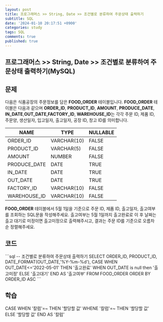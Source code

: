 ```yaml
---
layout: post
title: 프로그래머스 >> String, Date >> 조건별로 분류하여 주문상태 출력하기
subtitle: SQL
date: '2024-01-10 20:17:51 +0900'
categories: study
tags: SQL
comments: true
published: true
---
```

## 프로그래머스 >> String, Date >> 조건별로 분류하여 주문상태 출력하기(MySQL)

<h2>문제</h2>
다음은 식품공장의 주문정보를 담은 <b>FOOD_ORDER</b> 테이블입니다. <b>FOOD_ORDER</b> 테이블은 다음과 같으며 <b>ORDER_ID</b>, <b>PRODUCT_ID</b>, <b>AMOUNT</b>, <b>PRODUCE_DATE</b>, <b>IN_DATE</b>,<b>OUT_DATE,FACTORY_ID</b>, <b>WAREHOUSE_ID</b>는 각각 주문 ID, 제품 ID, 주문양, 생산일자, 입고일자, 출고일자, 공장 ID, 창고 ID를 의미합니다.<br>
<table>
    <thead>
        <th>NAME</th>
        <th>TYPE</th>
        <th>NULLABLE</th>
    </thead>
    <tbody>
        <tr>
            <td>ORDER_ID</td>
            <td>VARCHAR(10)</td>
            <td>FALSE</td>
        </tr>
        <tr>
            <td>PRODUCT_ID</td>
            <td>VARCHAR(5)</td>
            <td>FALSE</td>
        </tr>
        <tr>
            <td>AMOUNT</td>
            <td>NUMBER</td>
            <td>FALSE</td>
        </tr>
        <tr>
            <td>PRODUCE_DATE</td>
            <td>DATE</td>
            <td>TRUE</td>
        </tr>
        <tr>
            <td>IN_DATE</td>
            <td>DATE</td>
            <td>TRUE</td>
        </tr>
        <tr>
            <td>OUT_DATE</td>
            <td>DATE</td>
            <td>TRUE</td>
        </tr>
        <tr>
            <td>FACTORY_ID</td>
            <td>VARCHAR(10)</td>
            <td>FALSE</td>
        </tr>
        <tr>
            <td>WAREHOUSE_ID</td>
            <td>VARCHAR(10)</td>
            <td>FALSE</td>
        </tr>
    </tbody>
</table>
<b>FOOD_ORDER</b> 테이블에서 5월 1일을 기준으로 주문 ID, 제품 ID, 출고일자, 출고여부를 조회하는 SQL문을 작성해주세요. 출고여부는 5월 1일까지 출고완료로 이 후 날짜는 출고 대기로 미정이면 출고미정으로 출력해주시고, 결과는 주문 ID를 기준으로 오름차순 정렬해주세요.<br>
<h2>코드</h2>
```sql
-- 조건별로 분류하여 주문상태 출력하기
SELECT ORDER_ID, PRODUCT_ID, DATE_FORMAT(OUT_DATE,'%Y-%m-%d'), CASE WHEN OUT_DATE<='2022-05-01' THEN '출고완료'
                                        WHEN OUT_DATE is null then '출고미정'
                                        ELSE '출고대기'
                                        END AS '출고여부'
FROM FOOD_ORDER
ORDER BY ORDER_ID ASC
```
<h2>학습</h2>
CASE WHEN '칼럼'=~ THEN '할당할 값'
    WHENE '칼럼'=~ THEN '할당할 값'
    ELSE '할당할 값' END AS '칼럼'







